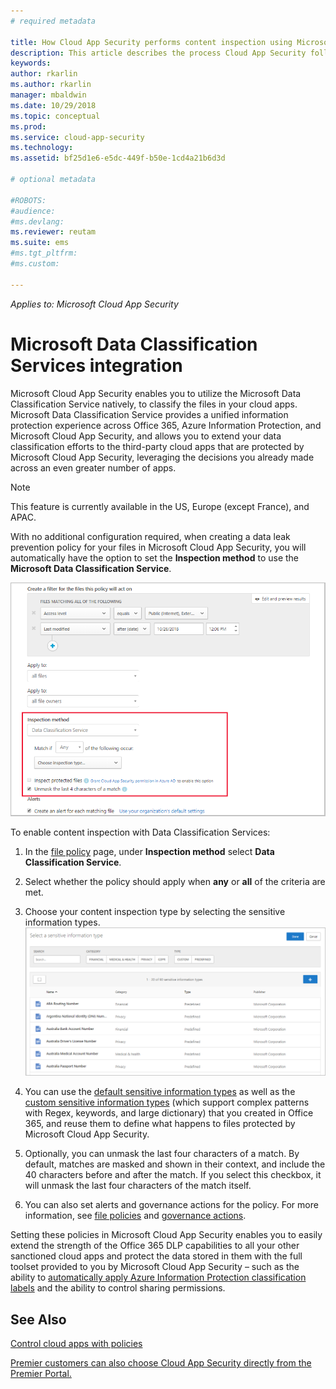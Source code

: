 ```yaml
---
# required metadata

title: How Cloud App Security performs content inspection using Microsoft Data Classification Service| Microsoft Docs
description: This article describes the process Cloud App Security follows when performing DLP content inspection using Microsoft Data Classificatin Service. 
keywords:
author: rkarlin
ms.author: rkarlin
manager: mbaldwin
ms.date: 10/29/2018
ms.topic: conceptual
ms.prod:
ms.service: cloud-app-security
ms.technology:
ms.assetid: bf25d1e6-e5dc-449f-b50e-1cd4a21b6d3d

# optional metadata

#ROBOTS:
#audience:
#ms.devlang:
ms.reviewer: reutam
ms.suite: ems
#ms.tgt_pltfrm:
#ms.custom:

---
```



*Applies to: Microsoft Cloud App Security*



# Microsoft Data Classification Services integration

Microsoft Cloud App Security enables you to utilize the Microsoft Data Classification Service natively, to classify the files in your cloud apps. Microsoft Data Classification Service provides a unified information protection experience across Office 365, Azure Information Protection, and Microsoft Cloud App Security, and allows you to extend your data classification efforts to the third-party cloud apps that are protected by Microsoft Cloud App Security, leveraging the decisions you already made across an even greater number of apps.

>[!NOTE]
> This feature is currently available in the US, Europe (except France), and APAC.

With no additional configuration required, when creating a data leak prevention
policy for your files in Microsoft Cloud App Security, you will automatically
have the option to set the **Inspection method** to use the **Microsoft Data Classification Service**.

![data classification service setting](./media/dcs-enable.png)

To enable content inspection with Data Classification Services:

1. In the [file policy](data-protection-policies.md) page, under **Inspection method** select **Data Classification Service**.
2. Select whether the policy should apply when **any** or **all** of the criteria are met.
3. Choose your content inspection type by selecting the sensitive information types.
 ![data classification service setting](./media/dcs-sensitive-information-type.png)

5. You can use the [default sensitive information types](https://support.office.com/article/what-the-sensitive-information-types-look-for-fd505979-76be-4d9f-b459-abef3fc9e86b) as well as the [custom sensitive information types](https://support.office.com/article/create-a-custom-sensitive-information-type-82c382a5-b6db-44fd-995d-b333b3c7fc30) (which support complex patterns with Regex, keywords, and large dictionary) that you created in Office 365, and reuse them to define what happens to files protected by Microsoft Cloud App Security.

6. Optionally, you can unmask the last four characters of a match. By default, matches are masked and shown in their context, and include the 40 characters before and after the match. If you select this checkbox, it will unmask the last four characters of the match itself.

7. You can also set alerts and governance actions for the policy. For more information, see [file policies](data-protection-policies.md) and [governance actions](governance-actions.md).

Setting these policies in Microsoft Cloud App Security enables you to easily
extend the strength of the Office 365 DLP capabilities to all your other
sanctioned cloud apps and protect the data stored in them with the full toolset
provided to you by Microsoft Cloud App Security – such as the ability to
[automatically apply Azure Information Protection classification labels](azip-integration.md) and the ability to control sharing permissions.



## See Also  
[Control cloud apps with policies](control-cloud-apps-with-policies.md)   

[Premier customers can also choose Cloud App Security directly from the Premier Portal.](https://premier.microsoft.com/)  
  